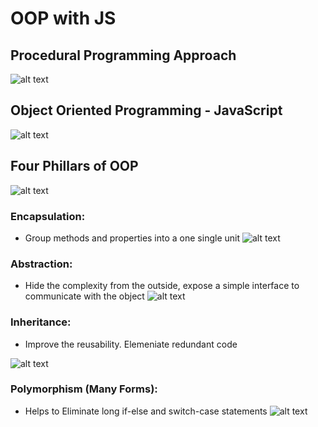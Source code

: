 # OOP with JS

## Procedural Programming Approach

![alt text](https://github.com/nchathu2014/design-pattern-final/blob/OOP/js/src/images/procedural.JPG?raw=true)

## Object Oriented Programming - JavaScript

![alt text](https://github.com/nchathu2014/design-pattern-final/blob/OOP/js/src/images/oop.jpg?raw=true)

## Four Phillars of OOP

![alt text](https://github.com/nchathu2014/design-pattern-final/blob/OOP/js/src/images/oop-benifits.JPG?raw=true)

### Encapsulation:

- Group methods and properties into a one single unit
  ![alt text](https://github.com/nchathu2014/design-pattern-final/blob/OOP/js/src/images/oop.jpg?raw=true)

### Abstraction:

- Hide the complexity from the outside, expose a simple interface to
  communicate with the object
  ![alt text](https://github.com/nchathu2014/design-pattern-final/blob/OOP/js/src/images/abstraction.JPG?raw=true)

### Inheritance:

- Improve the reusability. Elemeniate redundant code

![alt text](https://github.com/nchathu2014/design-pattern-final/blob/OOP/js/src/images/inheritance.JPG?raw=true)

### Polymorphism (Many Forms):

- Helps to Eliminate long if-else and switch-case statements
  ![alt text](https://github.com/nchathu2014/design-pattern-final/blob/OOP/js/src/images/polymorphism.jpg?raw=true)
